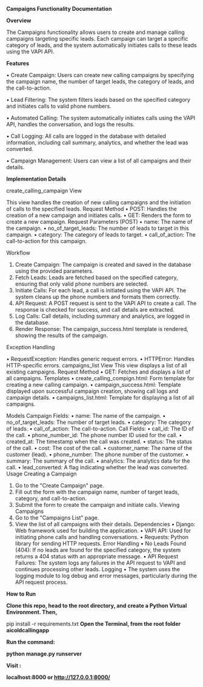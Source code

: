 
**Campaigns Functionality Documentation**


**Overview**


The Campaigns functionality allows users to create and manage calling campaigns targeting specific leads. Each campaign can target a specific category of leads, and the system automatically initiates calls to these leads using the VAPI API.

**Features**

•	Create Campaign: Users can create new calling campaigns by specifying the campaign name, the number of target leads, the category of leads, and the call-to-action.

•	Lead Filtering: The system filters leads based on the specified category and initiates calls to valid phone numbers.

•	Automated Calling: The system automatically initiates calls using the VAPI API, handles the conversation, and logs the results.

•	Call Logging: All calls are logged in the database with detailed information, including call summary, analytics, and whether the lead was converted.

•	Campaign Management: Users can view a list of all campaigns and their details.

**Implementation Details**


create_calling_campaign View

This view handles the creation of new calling campaigns and the initiation of calls to the specified leads.
Request Method
•	POST: Handles the creation of a new campaign and initiates calls.
•	GET: Renders the form to create a new campaign.
Request Parameters (POST)
•	name: The name of the campaign.
•	no_of_target_leads: The number of leads to target in this campaign.
•	category: The category of leads to target.
•	call_of_action: The call-to-action for this campaign.



Workflow
1.	Create Campaign: The campaign is created and saved in the database using the provided parameters.
2.	Fetch Leads: Leads are fetched based on the specified category, ensuring that only valid phone numbers are selected.
3.	Initiate Calls: For each lead, a call is initiated using the VAPI API. The system cleans up the phone numbers and formats them correctly.
4.	API Request: A POST request is sent to the VAPI API to create a call. The response is checked for success, and call details are extracted.
5.	Log Calls: Call details, including summary and analytics, are logged in the database.
6.	Render Response: The campaign_success.html template is rendered, showing the results of the campaign.


   
Exception Handling


•	RequestException: Handles generic request errors.
•	HTTPError: Handles HTTP-specific errors.
campaigns_list View
This view displays a list of all existing campaigns.
Request Method
•	GET: Fetches and displays a list of all campaigns.
Templates
•	create_calling_compign.html: Form template for creating a new calling campaign.
•	campaign_success.html: Template displayed upon successful campaign creation, showing call logs and campaign details.
•	campaigns_list.html: Template for displaying a list of all campaigns.






Models
Campaign
Fields:
•	name: The name of the campaign.
•	no_of_target_leads: The number of target leads.
•	category: The category of leads.
•	call_of_action: The call-to-action.
Call
Fields:
•	call_id: The ID of the call.
•	phone_number_id: The phone number ID used for the call.
•	created_at: The timestamp when the call was created.
•	status: The status of the call.
•	cost: The cost of the call.
•	customer_name: The name of the customer (lead).
•	phone_number: The phone number of the customer.
•	summary: The summary of the call.
•	analytics: The analytics data for the call.
•	lead_converted: A flag indicating whether the lead was converted.
Usage
Creating a Campaign
1.	Go to the "Create Campaign" page.
2.	Fill out the form with the campaign name, number of target leads, category, and call-to-action.
3.	Submit the form to create the campaign and initiate calls.
Viewing Campaigns
1.	Go to the "Campaigns List" page.
2.	View the list of all campaigns with their details.
Dependencies
•	Django: Web framework used for building the application.
•	VAPI API: Used for initiating phone calls and handling conversations.
•	Requests: Python library for sending HTTP requests.
Error Handling
•	No Leads Found (404): If no leads are found for the specified category, the system returns a 404 status with an appropriate message.
•	API Request Failures: The system logs any failures in the API request to VAPI and continues processing other leads.
Logging
•	The system uses the logging module to log debug and error messages, particularly during the API request process.

**How to Run**

**Clone this repo, head to the root directory, and create a Python Virtual Environment. Then,**

 pip install -r requirements.txt
**Open the Terminal, from the root folder  aicoldcallingapp**

**Run the command:**

**python manage.py runserver**

**Visit :**

**localhost:8000 or http://127.0.0.1:8000/**




